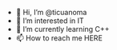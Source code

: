 - 👋 Hi, I’m @ticuanoma
- 👀 I’m interested in IT
- 🌱 I’m currently learning C++
- 📫 How to reach me HERE

<!---
ticuanoma/ticuanoma is a ✨ special ✨ repository because its `README.md` (this file) appears on your GitHub profile.
You can click the Preview link to take a look at your changes.
--->
